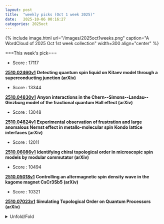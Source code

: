 ```yaml
---
layout: post
title:  "weekly picks (Oct 1 week 2025)"
date:   2025-10-06 00:16:27
categories: 2025oct
---
```


{% include image.html url="/images/2025oct1weeks.png" caption="A WordCloud of 2025 Oct 1st week collection" width=300 align="center" %}




===This week's pick===


* Score : 17117


**[2510.02460v1](https://arxiv.org/abs/2510.02460)** **Detecting quantum spin liquid on Kitaev model through a superconducting junction (arXiv)**



* Score : 13344

**[2510.04830v1](https://arxiv.org/abs/2510.04830)** **Anyon interactions in the Chern--Simons--Landau--Ginzburg model of the fractional quantum Hall effect (arXiv)**


* Score : 13048

**[2510.04824v1](https://arxiv.org/abs/2510.04824)** **Experimental observation of frustration and large anomalous Nernst effect in metallo-molecular spin Kondo lattice interfaces (arXiv)**

* Score : 12011

**[2510.06086v1](https://arxiv.org/abs/2510.06086)** **Identifying chiral topological order in microscopic spin models by modular commutator (arXiv)**


* Score : 10494

 **[2510.05018v1](https://arxiv.org/abs/2510.05018)** **Controlling an altermagnetic spin density wave in the kagome magnet CsCr3Sb5 (arXiv)**


* Score : 10321

**[2510.07023v1](https://arxiv.org/abs/2510.07023)** **Simulating Topological Order on Quantum Processors (arXiv)**

<details id="myDetails">
  <summary> Unfold/Fold </summary>
  {% capture markdowncontent %}



---
10/11

1. **[s42005-025-02310-y](https://www.nature.com/articles/s42005-025-02310-y)** Memory loss is contagious in open quantum systems (Communications Physics)

1. **[s42005-025-02311-x](https://www.nature.com/articles/s42005-025-02311-x)** Geometric frustration assisted kinetic ferromagnetism in doped Mott insulators (Communications Physics)

1. **[s41563-025-02399-0](https://www.nature.com/articles/s41563-025-02399-0)** Publisher Correction: Bose–Einstein condensation of a two-magnon bound state in a spin-1 triangular lattice (Nature Materials)

1. **[s41563-025-02394-5](https://www.nature.com/articles/s41563-025-02394-5)** Author Correction: Superconductivity and normal-state transport in compressively strained La<sub>2</sub>PrNi<sub>2</sub>O<sub>7</sub> thin films (Nature Materials)

1. **[s41563-025-02363-y](https://www.nature.com/articles/s41563-025-02363-y)** Giant photoconductance at infinite-layer nickelate/SrTiO<sub>3</sub> interfaces via an optically induced high-mobility electron gas (Nature Materials)

1. **[s41563-025-02364-x](https://www.nature.com/articles/s41563-025-02364-x)** Multiple freezing–melting pathways of high-density ice through ice XXI phase at room temperature (Nature Materials)


1. **[31wk-5yqp](http://link.aps.org/doi/10.1103/31wk-5yqp)** Coupling between a Si/SiGe Resonant Exchange Qubit and a High-Impedance Microwave Resonator (PRL)

1. **[h6j7-cgwz](http://link.aps.org/doi/10.1103/h6j7-cgwz)** Topological protection breakdown: A route to frustrated ferroelectricity (PRR)

1. **[nxhw-7nf6](http://link.aps.org/doi/10.1103/nxhw-7nf6)** Phase-dependent quantum optical coherence tomography (PRR)

1. **[4rkj-z4qp](http://link.aps.org/doi/10.1103/4rkj-z4qp)** Sub-recoil transverse momentum width in a cold ytterbium atomic beam (PRRL)







---
10/10




1. **[2025 Physics Nobel](https://www.science.org/content/article/physics-nobel-awarded-macro-demonstration-quantum-effects?utm_source=sfmc&utm_medium=email&utm_content=alert&utm_campaign=SCIeToc&et_rid=34809302&et_cid=5756359)** Quantum effects in electrical circuits honored with Physics Nobel (Science)




1. **[science.aeb8208](https://www.science.org/doi/10.1126/science.aeb8208)** A light switch for a hidden order (Science)


1. **[science.adz5230](https://www.science.org/doi/10.1126/science.adz5230)** Photo-induced nonvolatile rewritable ferroaxial switching (Science)

1. **[science.adt9678](https://www.science.org/doi/10.1126/science.adt9678)** Anion sublattice design enables superionic conductivity in crystalline oxyhalides (Science)


1. **[s41567-025-03014-4](https://www.nature.com/articles/s41567-025-03014-4)** Strings and topological defects govern ordering kinetics in endothelial cell layers (Nature Physics)



1. **[s41598-025-20842-9](https://www.nature.com/articles/s41598-025-20842-9)** Magnetic tunnel junction made of abundant materials for memory and dynamic applications (Scientific Reports)








1. **[4vy2-8cnk](http://link.aps.org/doi/10.1103/4vy2-8cnk)** Exact Overlaps for All Integrable Matrix Product States of Rational Spin Chains (PRL)

1. **[g94p-7421](http://link.aps.org/doi/10.1103/g94p-7421)** Accelerating Quantum Relaxation via Temporary Reset: A Mpemba-Inspired Approach (PRL)

1. **[cqjw-kl8s](http://link.aps.org/doi/10.1103/cqjw-kl8s)** In the Shadow of the Hadamard Test: Using the Garbage State for Good and Further Modifications (PRL)

1. **[vzhk-cdc3](http://link.aps.org/doi/10.1103/vzhk-cdc3)** Universality of Stationary Entanglement in an Optomechanical System Driven by Non-Markovian Noise and Squeezed Light (PRL)

1. **[d8z6-x7pv](http://link.aps.org/doi/10.1103/d8z6-x7pv)** Parametric Drive of a Double Quantum Dot in a Cavity (PRL)

1. **[mldt-d59t](http://link.aps.org/doi/10.1103/mldt-d59t)** Disorder-Induced Strongly Correlated Photons in Waveguide QED (PRL)

1. **[ys1r-nns3](http://link.aps.org/doi/10.1103/ys1r-nns3)** Terahertz Surface Wave Compression for Low-Energy Electron Diffraction and Imaging (PRL)

1. **[gxdc-py56](http://link.aps.org/doi/10.1103/gxdc-py56)** Frustrated Frustration of Arrays with Four-Terminal Nb-Pt-Nb Josephson Junctions (PRL)

1. **[jysr-2dk1](http://link.aps.org/doi/10.1103/jysr-2dk1)** Uniaxial-Pressure Control of Excitonic Fluctuations and Monoclinic Distortions in Ta2NiSe5 (PRL)

1. **[vwd1-7r11](http://link.aps.org/doi/10.1103/vwd1-7r11)** Probing Nonlinear Spin Dynamics in Canted Easy-Plane Antiferromagnets Using Spin-Rectification Effects (PRL)

1. **[pywx-vxfh](http://link.aps.org/doi/10.1103/pywx-vxfh)** Possible Observation of Quadrupole Waves in Spin Nematics (PRL)

1. **[ycst-x8d5](http://link.aps.org/doi/10.1103/ycst-x8d5)** Comment on “Shell-Shaped Quantum Droplet in a Three-Component Ultracold Bose Gas” (PRL)

1. **[rkyy-m7hc](http://link.aps.org/doi/10.1103/rkyy-m7hc)** Erratum: Thermally Bianisotropic Metamaterials Induced by Spatial Asymmetry [Phys. Rev. Lett. <b>135</b>, 116303 (2025)] (PRL)

1. **[Physics.18.s128](http://link.aps.org/doi/10.1103/Physics.18.s128)** Twisted Bilayers Are Hard to Pin Down (Physics)







1. **[2510.07373v1](https://arxiv.org/abs/2510.07373)** Learning to predict superconductivity (arXiv)

1. **[2510.07383v1](https://arxiv.org/abs/2510.07383)** Emergent spacetime supersymmetry at 2D fractionalized quantum criticality (arXiv)

1. **[2510.07398v1](https://arxiv.org/abs/2510.07398)** Measuring intrinsic relaxation rates in superconductors using nonlinear response (arXiv)

1. **[2510.07410v1](https://arxiv.org/abs/2510.07410)** Superfluidity in Fermi systems within the framework of Density Functional Theory (arXiv)

1. **[2510.07412v1](https://arxiv.org/abs/2510.07412)** From two dimensions to wire networks in a dice-lattice Josephson array (arXiv)

1. **[2510.07461v1](https://arxiv.org/abs/2510.07461)** Quantum Filtering of Hydrogen Isotopes through Graphene (arXiv)

1. **[2510.07506v1](https://arxiv.org/abs/2510.07506)** Efficiency of the superconducting diode effect of pair-density-wave states in two-dimensional d-wave altermagnets (arXiv)

1. **[2510.07574v1](https://arxiv.org/abs/2510.07574)** Nonreciprocal Spin-Wave Dynamics in Crescent-Shaped Ferromagnetic Nanowires (arXiv)

1. **[2510.07640v1](https://arxiv.org/abs/2510.07640)** Low-Temperature Skyrmions and Spiral Reorientation Processes in Chiral Magnets with Cubic Anisotropy: Guidelines for Bridging Theory and Experiment (arXiv)

1. **[2510.07679v1](https://arxiv.org/abs/2510.07679)** Superconducting meander-line surface coil for NMR spectroscopy of nanoscale thin films (arXiv)

1. **[2510.07704v1](https://arxiv.org/abs/2510.07704)** Surface band-selective moire effect induces flat band in mixed-dimensional heterostructures (arXiv)

1. **[2510.07795v1](https://arxiv.org/abs/2510.07795)** Chiral Edge Excitations of Fractional Chern Insulators (arXiv)

1. **[2510.07826v1](https://arxiv.org/abs/2510.07826)** Phase-controlled quantum transport signatures in a quantum dot-Majorana hybrid ring system (arXiv)

1. **[2510.07831v1](https://arxiv.org/abs/2510.07831)** Three-Dimensional Electrostatic and Quantum-Confinement Modeling of Silicon Nanowire Double Quantum Dots (arXiv)

1. **[2510.07893v1](https://arxiv.org/abs/2510.07893)** On the decoherence of Majorana zero modes mediated by gapless fermions (arXiv)

1. **[2510.07916v1](https://arxiv.org/abs/2510.07916)** Topological Magnon-Plasmon Hybrids (arXiv)

1. **[2510.07970v1](https://arxiv.org/abs/2510.07970)** Atomically resolved electron reflectivity at a metal/semiconductor interface (arXiv)

1. **[2510.07973v1](https://arxiv.org/abs/2510.07973)** Magnetic-Field Control of Tomonaga-Luttinger Liquids in Ta2Pd3Te5 Edge States (arXiv)

1. **[2510.08014v1](https://arxiv.org/abs/2510.08014)** Gate Voltage Tunable Second Harmonic Generation in Mono- and Bi-layer Black Phosphene (arXiv)

1. **[2510.08063v1](https://arxiv.org/abs/2510.08063)** Far-field radiation of bulk, edge and corner eigenmodes from a finite 2D Su-Schrieffer-Heeger plasmonic lattice (arXiv)

1. **[2510.08064v1](https://arxiv.org/abs/2510.08064)** Surface-Localized Magnetic Order in RuO2 Thin Films Revealed by Low-Energy Muon Probes (arXiv)

1. **[2510.08110v1](https://arxiv.org/abs/2510.08110)** Unveiling Intrinsic Triplet Superconductivity in Noncentrosymmetric NbRe through Inverse Spin-Valve Effects (arXiv)

1. **[2510.08171v1](https://arxiv.org/abs/2510.08171)** Odd-frequency Pairing in Josephson Junctions Coupled by Magnetic Textures (arXiv)

1. **[2510.08194v1](https://arxiv.org/abs/2510.08194)** Electronic structures and superconductivity in Nd-doped La3Ni2O7 (arXiv)

1. **[2510.08220v1](https://arxiv.org/abs/2510.08220)** Dominant scattering mechanisms and mobility peak in cryogenic 2D electron transport in Silicon (110) confinement by high-k oxides (arXiv)

1. **[2510.08289v1](https://arxiv.org/abs/2510.08289)** Modified Monte Carlo method with the heat bath algorithm for a model cuprate (arXiv)

1. **[2510.08334v1](https://arxiv.org/abs/2510.08334)** Topological surface magnon-polariton in an insulating canted antiferromagnet (arXiv)

1. **[2510.08490v1](https://arxiv.org/abs/2510.08490)** Fractional quantum Hall states under density decoherence (arXiv)

1. **[2510.08557v1](https://arxiv.org/abs/2510.08557)** Classical to Quantum Diffusive Transport in Atomically Thin Semiconductors Capped with High-k Dielectric (arXiv)

1. **[2510.07381v1](https://arxiv.org/abs/2510.07381)** Strong interlayer coupling and chiral flat-band cascades in twisted bilayer gratings (arXiv)

1. **[2510.07385v1](https://arxiv.org/abs/2510.07385)** Quantum Resources in Non-Abelian Lattice Gauge Theories: Nonstabilizerness, Multipartite Entanglement, and Fermionic Non-Gaussianity (arXiv)

1. **[2510.07408v1](https://arxiv.org/abs/2510.07408)** TASI Lectures On Topological Field Theories And Differential Cohomology (arXiv)

1. **[2510.07465v1](https://arxiv.org/abs/2510.07465)** Ultrathin bismuth-yttrium iron garnet films with tunable and compensated magnetic anisotropy (arXiv)

1. **[2510.07717v1](https://arxiv.org/abs/2510.07717)** Probing Phase Diagrams of Ordered Two-Dimensional Ice (arXiv)

1. **[2510.07947v1](https://arxiv.org/abs/2510.07947)** Higher-order epitaxy: A pathway to suppressing structural instability and emergent superconductivity (arXiv)

1. **[2510.08499v1](https://arxiv.org/abs/2510.08499)** Quantum Probe Tomography (arXiv)











---
10/09

1. **[s41467-025-64000-1](https://www.nature.com/articles/s41467-025-64000-1)** Supramolecular networks with high shear stiffening enabled by metal ion-mediated hydrogen bonding enhancement strategy (Nature Communications)

1. **[s42005-025-02305-9](https://www.nature.com/articles/s42005-025-02305-9)** Accurate quantum-centric simulations of intermolecular interactions (Communications Physics)

1. **[s41563-025-02359-8](https://www.nature.com/articles/s41563-025-02359-8)** Relativistic Mott transition in twisted WSe<sub>2</sub> tetralayers (Nature Materials)

1. **[s41586-025-09578-8](https://www.nature.com/articles/s41586-025-09578-8)** Quantum-amplified global-phase spectroscopy on an optical clock transition (Nature)

1. **[d41586-025-03235-w](https://www.nature.com/articles/d41586-025-03235-w)** A quantum boost for ultra-precise clocks (Nature)





1. **[1csn-x1cx](http://link.aps.org/doi/10.1103/1csn-x1cx)** Role of Coherence for Quantum Computational Advantage (PRL)

1. **[jvbn-p38d](http://link.aps.org/doi/10.1103/jvbn-p38d)** Towards a Scalable Linear-Cavity Enhanced Warm-Vapor Photonic Quantum Memory (PRL)




1. **[rx8p-st39](http://link.aps.org/doi/10.1103/rx8p-st39)** Droplets Wicking in Thin Materials Exhibit Universal Drying Dynamics (PRL)

1. **[xbm4-37cf](http://link.aps.org/doi/10.1103/xbm4-37cf)** Voltage-Tuned Anomalous-Metal to Metal Transition in Hybrid Josephson Junction Arrays (PRL)

1. **[t6nt-qzws](http://link.aps.org/doi/10.1103/t6nt-qzws)** Quantum Response Theory and Momentum-Space Gravity (PRL)

1. **[hwpr-628r](http://link.aps.org/doi/10.1103/hwpr-628r)** Perturbed Nonlinear Evolution of Optical Soliton Gases: Growth and Decay in Integrable Turbulence (PRL)

1. **[bjq4-xnsy](http://link.aps.org/doi/10.1103/bjq4-xnsy)** Bridging-Induced Phase Separation and Loop Extrusion Drive Noise in Chromatin Transcription (PRL)



1. **[2510.06313v1](https://arxiv.org/abs/2510.06313)** Superconductivity of Incoherent Electrons near the Relativistic Mott Transition in Twisted Dirac Materials (arXiv)

1. **[2510.06435v1](https://arxiv.org/abs/2510.06435)** Hund's coupling assisted orbital-selective superconductivity in Ba1-xKxFe2As2 (arXiv)

1. **[2510.06438v1](https://arxiv.org/abs/2510.06438)** Many-Body Effects in a Molecular Quantum NAND Tree (arXiv)

1. **[2510.06443v1](https://arxiv.org/abs/2510.06443)** Phonon Hall Viscosity and the Intrinsic Thermal Hall Effect of alpha-RuCl3 (arXiv)

1. **[2510.06451v1](https://arxiv.org/abs/2510.06451)** Kekule Superconductivity in Twisted Magic Angle Bilayer Graphene (arXiv)

1. **[2510.06555v1](https://arxiv.org/abs/2510.06555)** Twisted locality-preserving automorphisms, anomaly index, and generalized Lieb-Schultz-Mattis theorems with anti-unitary symmetries (arXiv)

1. **[2510.06570v1](https://arxiv.org/abs/2510.06570)** Topological Hall Effect in PrSb2 (arXiv)

1. **[2510.06580v1](https://arxiv.org/abs/2510.06580)** Nonlinear Optical Response in Pseudo-Hermitian Systems at Steady State (arXiv)

1. **[2510.06591v1](https://arxiv.org/abs/2510.06591)** Interband optical conductivity in two-dimensional semi-Dirac bands tilting along the quadratic dispersion (arXiv)

1. **[2510.06618v1](https://arxiv.org/abs/2510.06618)** Intrinsic ultrafast edge photocurrent dynamics in WTe2 driven by broken crystal symmetry (arXiv)

1. **[2510.06682v1](https://arxiv.org/abs/2510.06682)** Berezinskii-Kosterlitz-Thouless quantum transition in 2 dimensions (arXiv)

1. **[2510.06862v1](https://arxiv.org/abs/2510.06862)** Signatures of broken symmetries in the excitations of a periodic 2DEG coupled to a cylindrical photon cavity (arXiv)

1. **[2510.06894v1](https://arxiv.org/abs/2510.06894)** Field-Induced SIT in Disordered 2D Electron systems: The case of amorphous Indium-Oxide thin films (arXiv)

1. **[2510.07001v1](https://arxiv.org/abs/2510.07001)** Magnetic-Field-Induced Geometric Response of Mean-Field Projectors: Streda Formula and Orbital Magnetization (arXiv)

1. **[2510.07020v1](https://arxiv.org/abs/2510.07020)** Thermal gradient-driven skyrmion dynamics with near-zero skyrmion Hall angle (arXiv)


1. **[2510.07214v1](https://arxiv.org/abs/2510.07214)** Topology of the generalized Brillouin zone of one-dimensional models (arXiv)

1. **[2510.07229v1](https://arxiv.org/abs/2510.07229)** Electrical and thermal magnetotransport and the Wiedemann-Franz law in semimetals with electron-electron scattering (arXiv)

1. **[2510.07279v1](https://arxiv.org/abs/2510.07279)** Tangent space Krylov computation of real-frequency spectral functions: Influence of density-assisted hopping on 2D Mott physics (arXiv)

1. **[2510.06338v1](https://arxiv.org/abs/2510.06338)** Beyond the non-Hermitian skin effect: scaling-controlled topology from Exceptional-Bound Bands (arXiv)

1. **[2510.06808v1](https://arxiv.org/abs/2510.06808)** Ground state magnetic structure of Mn3Sn (arXiv)

1. **[2510.07125v1](https://arxiv.org/abs/2510.07125)** Preparation of initial states with open and periodic boundary conditions on quantum devices using matrix product states (arXiv)

1. **[2510.07139v1](https://arxiv.org/abs/2510.07139)** Entangling remote qubits through a two-mode squeezed reservoir (arXiv)




---
10/08



 1. **[2510.05209v1](https://arxiv.org/abs/2510.05209)** Vestigial d-wave charge-4e Superconductivity from Bidirectional Pair Density Waves (arXiv)

1. **[2510.05224v1](https://arxiv.org/abs/2510.05224)** Superfluid weight in disordered flat-band superconductors as a competition between localization functionals (arXiv)

1. **[2510.05226v1](https://arxiv.org/abs/2510.05226)** Spin-spiral instability of the Nagaoka ferromagnet in the crossover between square and triangular lattices (arXiv)

1. **[2510.05227v1](https://arxiv.org/abs/2510.05227)** TeMFpy: a Python library for converting fermionic mean-field states into tensor networks (arXiv)

1. **[2510.05230v1](https://arxiv.org/abs/2510.05230)** Boundary criticality in two-dimensional correlated topological superconductors (arXiv)

1. **[2510.05234v1](https://arxiv.org/abs/2510.05234)** Emergence of nematic loop-current bond order in vanadium Kagome metals (arXiv)

1. **[2510.05242v1](https://arxiv.org/abs/2510.05242)** Variational and field-theoretical approach to exciton-exciton interactions and biexcitons in semiconductors (arXiv)

1. **[2510.05250v1](https://arxiv.org/abs/2510.05250)** Semiconductor Meta-Graphene and Valleytronics (arXiv)

1. **[2510.05265v1](https://arxiv.org/abs/2510.05265)** Topological Protection in a Landau Flat Band at nu=7/11, a Candidate Filling Factor for Unconventional Correlations (arXiv)

1. **[2510.05301v1](https://arxiv.org/abs/2510.05301)** Switchable spin-photon coupling with hole spins in single-quantum dots (arXiv)

1. **[2510.05348v1](https://arxiv.org/abs/2510.05348)** Dynamics of quantum measurement via electron transport in quantum dot systems: many-particle wavefunction approach (arXiv)

1. **[2510.05349v1](https://arxiv.org/abs/2510.05349)** Investigation of the Effect of Thermal-Induced Atomic Motion on the Conductance of Copper Thin Films (arXiv)

1. **[2510.05401v1](https://arxiv.org/abs/2510.05401)** Quantum oscillations and anisotropic magnetoresistance in the quasi-two-dimensional Dirac nodal line superconductor YbSb2 (arXiv)

1. **[2510.05473v1](https://arxiv.org/abs/2510.05473)** Cryogenic growth of aluminum: structural morphology, optical properties, superconductivity and microwave dielectric loss (arXiv)

1. **[2510.05543v1](https://arxiv.org/abs/2510.05543)** Probing orbital currents through inverse orbital Hall and Rashba effects (arXiv)

1. **[2510.05618v1](https://arxiv.org/abs/2510.05618)** Engineering Magnetic States and Magnetoresistance in Bisegmented Co-Ni Jellyfish Nanowires via Interplay of Shape and Magnetocrystalline Anisotropies (arXiv)

1. **[2510.05653v1](https://arxiv.org/abs/2510.05653)** Valley-dependent topological interface states in biased armchair nanoribbons in gapless graphene (arXiv)

1. **[2510.05655v1](https://arxiv.org/abs/2510.05655)** Liquid-gas analog multicriticality in a frustrated Ising bilayer (arXiv)

1. **[2510.05730v1](https://arxiv.org/abs/2510.05730)** Signatures of superconducting Higgs mode in irradiated Josephson junctions (arXiv)

1. **[2510.05772v1](https://arxiv.org/abs/2510.05772)** Giant and robust Josephson diode effect in multiband topological nanowires (arXiv)

1. **[2510.05866v1](https://arxiv.org/abs/2510.05866)** Measurement of the Quantum Capacitance Between Two Metallic Electrodes (arXiv)

1. **[2510.05908v1](https://arxiv.org/abs/2510.05908)** Hidden phonon-assisted charge density wave transition in BaFe2Al9 revealed by ultrafast optical spectroscopy (arXiv)

1. **[2510.05910v1](https://arxiv.org/abs/2510.05910)** Superconducting Nanowire Single Photon Detectors based on NbRe nitride ultrafilms (arXiv)

1. **[2510.05974v1](https://arxiv.org/abs/2510.05974)** Metastability of the Topological Magnetic Orders in the Chiral Antiferromagnet EuPtSi (arXiv)

1. **[2510.05988v1](https://arxiv.org/abs/2510.05988)** Commensurate-incommensurate Mott transition without magnetic field: emergence of nematic Luttinger liquid in XXZ chain (arXiv)


1. **[2510.06109v1](https://arxiv.org/abs/2510.06109)** Phase-induced switching of ferromagnetic insulators in Josephson spin valves (arXiv)

1. **[2510.06168v1](https://arxiv.org/abs/2510.06168)** Frieze charge-stripes in a correlated kagome superconductor CsCr_3Sb_5 (arXiv)

1. **[2510.05346v1](https://arxiv.org/abs/2510.05346)** Exact Quench Dynamics from Thermal Pure Quantum States (arXiv)

1. **[2510.05502v1](https://arxiv.org/abs/2510.05502)** Full counting statistics of electron-photon hybrid systems: Joint statistics and fluctuation symmetry (arXiv)

1. **[2510.05853v1](https://arxiv.org/abs/2510.05853)** Hayden--Preskill Model via Local Quenches (arXiv)

1. **[2510.05897v1](https://arxiv.org/abs/2510.05897)** Hybrid quantum-classical analog simulation of two-dimensional Fermi-Hubbard models with neutral atoms (arXiv)

1. **[2510.06004v1](https://arxiv.org/abs/2510.06004)** Magnon-Magnon Interaction Induced by Dynamic Coupling in a Hybrid Magnonic Crystal (arXiv)

1. **[2510.06027v1](https://arxiv.org/abs/2510.06027)** Fermionic versus Spin Baths in non-Interacting Transport Models (arXiv)

1. **[2510.06076v1](https://arxiv.org/abs/2510.06076)** Universal super-resolution framework for imaging of quantum dots (arXiv)

1. **[2510.06144v1](https://arxiv.org/abs/2510.06144)** Connections between Richardson-Gaudin States, Perfect-Pairing, and Pair Coupled-Cluster Theory (arXiv)



---
10/07



1. **[7g55-lpff](http://link.aps.org/doi/10.1103/7g55-lpff)** Nonequilibrium Critical Scaling of a Squeezing Phase Transition (PRL)

1. **[38gb-h7wv](http://link.aps.org/doi/10.1103/38gb-h7wv)** Counting the Ground State Degeneracy by Evolution Methods (PRL)

1. **[7wrk-p6gl](http://link.aps.org/doi/10.1103/7wrk-p6gl)** Experimental Efficient Source-Independent Quantum Secret Sharing against Coherent Attacks (PRL)

1. **[48rk-sxfs](http://link.aps.org/doi/10.1103/48rk-sxfs)** Probing Dipolar Interactions between Rydberg Atoms and Ultracold Polar Molecules (PRL)

1. **[svsd-9mj3](http://link.aps.org/doi/10.1103/svsd-9mj3)** Series of Molecularlike Doubly Excited States of a Quasi-Three-Body Coulomb System (PRL)

1. **[v7gw-xy36](http://link.aps.org/doi/10.1103/v7gw-xy36)** Self-Bound Superfluid Membranes and Monolayer Crystals of Ultracold Polar Molecules (PRL)

1. **[y14n-44h3](http://link.aps.org/doi/10.1103/y14n-44h3)** Multiplexed Scanning Microscopy with Dual-Qubit Spin Sensors (PRL)

1. **[22l6-jmw7](http://link.aps.org/doi/10.1103/22l6-jmw7)** Resolving Elementary Steps of Vapor-Phase Dealloying via <i>In Situ</i> Transmission Electron Microscopy (PRL)

1. **[fv52-pd3h](http://link.aps.org/doi/10.1103/fv52-pd3h)** Electronic Correlations in Rhombohedral Graphene at Atomic Scale (PRL)

1. **[ms3x-pjsk](http://link.aps.org/doi/10.1103/ms3x-pjsk)** Quantum Oscillations in the Heat Capacity of Kondo Insulator YbB12 (PRL)

1. **[gspf-b9n2](http://link.aps.org/doi/10.1103/gspf-b9n2)** Strongly Inhomogeneous Spin Dynamics Induced by Ultrashort Laser Pulses with a Gradient Intensity Profile (PRL)

1. **[zbbr-5mgv](http://link.aps.org/doi/10.1103/zbbr-5mgv)** Twist Engineering of Anisotropic Excitonic and Optical Properties of a Two-Dimensional Magnetic Semiconductor (PRL)

1. **[lj4r-dcb7](http://link.aps.org/doi/10.1103/lj4r-dcb7)** Nearly Temperature-Independent Gate-Electric-Field-Driven Lateral Migration of Electrons in Si3N4 Charge Trap Layer of Flash Memory Devices (PRL)

1. **[m3dy-53yc](http://link.aps.org/doi/10.1103/m3dy-53yc)** Motility-Induced Crystallization and Rotating Crystallites (PRL)



1. **[2510.03322v1](https://arxiv.org/abs/2510.03322)** Proper Theory of Magnon Orbital Angular Momentum (arXiv)

1. **[2510.03347v1](https://arxiv.org/abs/2510.03347)** Electron-beam-induced Contactless Manipulation of Interlayer Twist in van der Waals Heterostructures (arXiv)

1. **[2510.03406v1](https://arxiv.org/abs/2510.03406)** Spin-orbit coupling and the Edelstein effect at conducting ferroelectric domain walls (arXiv)

1. **[2510.03575v1](https://arxiv.org/abs/2510.03575)** High-spin magnetic ground states of neutral dopant clusters in semiconductors (arXiv)

1. **[2510.03736v1](https://arxiv.org/abs/2510.03736)** Anomalous Fraunhofer patterns in Cd3As2 Josephson Junctions (arXiv)

1. **[2510.03756v1](https://arxiv.org/abs/2510.03756)** Insulating transport in anisotropic metals: breakdown of Drude transport and the puzzling c-axis resistivity of Sr2RuO4 and other layered oxides (arXiv)

1. **[2510.03841v1](https://arxiv.org/abs/2510.03841)** Quantized Piezospintronic Effect in Moire Systems (arXiv)

1. **[2510.03889v1](https://arxiv.org/abs/2510.03889)** Lattice Translation Modulated Symmetries and TFTs (arXiv)

1. **[2510.03967v1](https://arxiv.org/abs/2510.03967)** Higher-form entanglement asymmetry and topological order (arXiv)

1. **[2510.03981v1](https://arxiv.org/abs/2510.03981)** Coupling a ^{73Ge nuclear spin to an electrostatically defined quantum dot (arXiv)

1. **[2510.03983v1](https://arxiv.org/abs/2510.03983)** Fractional quantum Hall state at nu = 1/2 with energy gap up to 6 K, and possible transition from one- to two-component state (arXiv)

1. **[2510.03985v1](https://arxiv.org/abs/2510.03985)** Effective linear response in non-equilibrium anyonic systems (arXiv)

1. **[2510.04121v1](https://arxiv.org/abs/2510.04121)** Quantum Linear Magnetoresistance: A Modern Perspective (arXiv)

1. **[2510.04132v1](https://arxiv.org/abs/2510.04132)** Ground state and excitations of quasiperiodic 1D narrow-band moire systems: a mean field approach (arXiv)

1. **[2510.04149v1](https://arxiv.org/abs/2510.04149)** More bridging ligands activate direct exchange: the case of anisotropic Kitaev effective magnetic interactions (arXiv)

1. **[2510.04224v1](https://arxiv.org/abs/2510.04224)** Variation Monte Carlo Study on the bilayer t-J_\parallel-J_\perp model for La3Ni2O7 (arXiv)

1. **[2510.04266v1](https://arxiv.org/abs/2510.04266)** Optical conductivity and band gap in the double-Weyl candidate SrSi2 at ambient pressure (arXiv)

1. **[2510.04279v1](https://arxiv.org/abs/2510.04279)** Classification of Weyl point trajectories in multi-terminal Josephson junctions (arXiv)

1. **[2510.04287v1](https://arxiv.org/abs/2510.04287)** Novel family of near-room-temperature compensated itinerant pyrochlore ferrimagnets, R{In}}{Co4 (R= Dy-Tm) (arXiv)

1. **[2510.04326v1](https://arxiv.org/abs/2510.04326)** Integrable Floquet Time Crystals in One Dimension (arXiv)

1. **[2510.04330v1](https://arxiv.org/abs/2510.04330)** Spin-wave propagation at low temperatures in YIG thin films on YSGG substrates (arXiv)

1. **[2510.04344v1](https://arxiv.org/abs/2510.04344)** Defects in hexagonal boron nitride for quantum technologies (arXiv)

1. **[2510.04431v1](https://arxiv.org/abs/2510.04431)** Systematic evolution of superconducting pairing strength and Seebeck coefficients in correlated infinite-layer La1-xSrxNiO2 (arXiv)

1. **[2510.04657v1](https://arxiv.org/abs/2510.04657)** Pronounced orbital-selective electron-electron correlation and electron-phonon coupling in V2Se2O (arXiv)

1. **[2510.04679v1](https://arxiv.org/abs/2510.04679)** Non-resonant spin injection of exciton-polaritons with halide perovskites at room temperature (arXiv)

1. **[2510.04699v1](https://arxiv.org/abs/2510.04699)** Stability of graphene hyperbolic pseudospheres under harsh conditions (arXiv)

1. **[2510.04700v1](https://arxiv.org/abs/2510.04700)** Repulsive-Interaction-Driven Topological Superconductivity in a Landau Level Coupled to an s-Wave Superconductor (arXiv)

1. **[2510.04756v1](https://arxiv.org/abs/2510.04756)** Finite temperature dopant-induced spin reorganization explored via tensor networks in the two-dimensional t-J model (arXiv)

1. **[2510.04793v1](https://arxiv.org/abs/2510.04793)** Refined spin Hamiltonian on the Cairo pentagonal lattice of Bi2Fe4O9 (arXiv)

1. **[2510.04804v1](https://arxiv.org/abs/2510.04804)** Systematic cRPA study of two-dimensional MA2Z4 materials: From unconventional screening to correlation-driven instabilities (arXiv)



1. **[2510.04845v1](https://arxiv.org/abs/2510.04845)** Magnetic Moment Fragmentation in an All-in-All-out Pyrochlore Nd2Sn2O7 (arXiv)

1. **[2510.04907v1](https://arxiv.org/abs/2510.04907)** Variational optimization of projected entangled-pair states on the triangular lattice (arXiv)

1. **[2510.04925v1](https://arxiv.org/abs/2510.04925)** The two conduction bands of monolayer CrSBr on Au (arXiv)

1. **[2510.04959v1](https://arxiv.org/abs/2510.04959)** Fermionic influence superoperator for transport through Majorana zero modes (arXiv)


1. **[2510.05019v1](https://arxiv.org/abs/2510.05019)** Emergent Electronic Flat Bands Through Dislocation Defect Phase Patterning: Effective One-Dimensional Model (arXiv)

1. **[2510.05088v1](https://arxiv.org/abs/2510.05088)** Casimir Stabilization of Fluctuating Electronic Nematic Order (arXiv)

1. **[2510.03530v1](https://arxiv.org/abs/2510.03530)** Bloch Oscillations and Landau-Zener Transitions in Flat-Band Lattices with Quadratic and Linear Band Touchings (arXiv)

1. **[2510.03977v1](https://arxiv.org/abs/2510.03977)** A van der Waals material exhibiting room temperature broken inversion symmetry with ferroelectricity (arXiv)

1. **[2510.04062v1](https://arxiv.org/abs/2510.04062)** Approaching the scaling limit of transport through lattices with dephasing (arXiv)

1. **[2510.04148v1](https://arxiv.org/abs/2510.04148)** Right-eigenstate-based approach to non-Hermitian superfluidity with two-body loss (arXiv)

1. **[2510.04164v1](https://arxiv.org/abs/2510.04164)** Clifford Circuits Augmented Grassmann Matrix Product States (arXiv)

1. **[2510.04361v1](https://arxiv.org/abs/2510.04361)** Spatially focused magnetic hyperthermia: comparison of MRSh and sLLG equations (arXiv)

1. **[2510.04381v1](https://arxiv.org/abs/2510.04381)** On the Origin of Carrier Loss in Mg-Doped N-Polar GaN (arXiv)

1. **[2510.04453v1](https://arxiv.org/abs/2510.04453)** Lovasz Meets Lieb-Schultz-Mattis: Complexity in Approximate Quantum Error Correction (arXiv)

1. **[2510.04518v1](https://arxiv.org/abs/2510.04518)** Continuum Model of Isospectrally Patterned Lattices (arXiv)

1. **[2510.04752v1](https://arxiv.org/abs/2510.04752)** Correlative Analysis of Iron-Driven Structural, Optical, and Magnetic Properties in Natural Biotite Crystals (arXiv)

1. **[2510.04795v1](https://arxiv.org/abs/2510.04795)** Mixed-precision ab initio tensor network state methods adapted for NVIDIA Blackwell technology via emulated FP64 arithmetic (arXiv)

1. **[2510.04940v1](https://arxiv.org/abs/2510.04940)** Surface Acoustic Wave Gas Sensors: Innovations in Functional Materials, Sensing Dynamics, and Signal Analysis (arXiv)







---
10/06



1. **[s41467-025-63908-y](https://www.nature.com/articles/s41467-025-63908-y)** Late-stage direct double borylation of B/N-based multi-resonance framework enables high-performance ultra-narrowband deep-blue organic light-emitting diodes (Nature Communications)







1. **[2510.02413v1](https://arxiv.org/abs/2510.02413)** Unusual spin-triplet superconductivity in monolayer graphene (arXiv)

1. **[2510.02429v1](https://arxiv.org/abs/2510.02429)** Uncovering origins of heterogeneous superconductivity in La3Ni2O7 using quantum sensors (arXiv)

1. **[2510.02444v1](https://arxiv.org/abs/2510.02444)** Four Moire materials at One Magic Angle in Helical Quadrilayer Graphene (arXiv)


1. **[2510.02474v1](https://arxiv.org/abs/2510.02474)** Vestigial pairing from fluctuating magnetism and triplet superconductivity (arXiv)

1. **[2510.02521v1](https://arxiv.org/abs/2510.02521)** Symmetry in magnetoelectric electromagnetism and magnetoelectric meta-atoms (arXiv)

1. **[2510.02574v1](https://arxiv.org/abs/2510.02574)** A Physical Unclonable Function Based on Variations of Write Times in STT-MRAM due to Manufacturing Defects (arXiv)

1. **[2510.02593v2](https://arxiv.org/abs/2510.02593)** Spin-dependent orbital selectivity and partial Kondo-screening in magnetically ordered Hund's metal (arXiv)

1. **[2510.02644v1](https://arxiv.org/abs/2510.02644)** Ginzburg-Landau theory of spin pumping through an antiferromagnetic layer near the Neel temperature (arXiv)

1. **[2510.02661v1](https://arxiv.org/abs/2510.02661)** Classification of electromagnetic responses by quantum geometry (arXiv)

1. **[2510.02684v1](https://arxiv.org/abs/2510.02684)** Weak localization and antilocalization corrections to nonlinear transport: a semiclassical Boltzmann treatment (arXiv)

1. **[2510.02697v1](https://arxiv.org/abs/2510.02697)** Spectroscopic evidence of Kondo resonance in 3d van der Waals ferromagnets (arXiv)

1. **[2510.02777v1](https://arxiv.org/abs/2510.02777)** Magnetocaloric effect for the altermagnetic candidate MnTe (arXiv)

1. **[2510.02794v1](https://arxiv.org/abs/2510.02794)** Using Landau quantization to probe disorder in semiconductor heterostructures (arXiv)

1. **[2510.02923v1](https://arxiv.org/abs/2510.02923)** Highly-Linear Proximity-Based Bi-SQUID Operating above 4 K (arXiv)

1. **[2510.02935v1](https://arxiv.org/abs/2510.02935)** Dissipation properties of anomalous Hall effect: intrinsic vs. extrinsic magnetic materials (arXiv)

1. **[2510.03010v1](https://arxiv.org/abs/2510.03010)** Deconstruction of the anisotropic magnetic interactions from spin-entangled optical excitations in van der Waals antiferromagnets (arXiv)

1. **[2510.03018v1](https://arxiv.org/abs/2510.03018)** Modeling Quantum Geometry for Fractional Chern Insulators with unsupervised learning (arXiv)

1. **[2510.03099v2](https://arxiv.org/abs/2510.03099)** Polarization dependence of spin-electric transitions in molecular exchange qubits (arXiv)

1. **[2510.03125v1](https://arxiv.org/abs/2510.03125)** Spatial uniformity of g-tensor and spin-orbit interaction in germanium hole spin qubits (arXiv)

1. **[2510.03188v1](https://arxiv.org/abs/2510.03188)** Nonsymmorphic symmetry protected hourglass Dirac chain topology and conventional superconductivity in ZrIrGe (arXiv)

1. **[2510.02428v1](https://arxiv.org/abs/2510.02428)** Utility-Scale Quantum State Preparation: Classical Training using Pauli Path Simulation (arXiv)

1. **[2510.02451v1](https://arxiv.org/abs/2510.02451)** Slow-phonon control of spin Edelstein effect in Rashba d-wave altermagnets (arXiv)

1. **[2510.02452v1](https://arxiv.org/abs/2510.02452)** Spin polarization engineering in d-wave altermagnets (arXiv)

1. **[2510.03052v1](https://arxiv.org/abs/2510.03052)** Ultrafast dynamics of coherent exciton-polaritons in van der Waals semiconductor metasurfaces (arXiv)

1. **[2510.03054v1](https://arxiv.org/abs/2510.03054)** Electrically modulated light-emitting diodes driven by resonant and antiresonant tunneling between Cr2Ge2Te6 electrodes (arXiv)

1. **[2510.03113v1](https://arxiv.org/abs/2510.03113)** Bounds on Atomistic Disorder for Scalable Electron Shuttling (arXiv)








  {% endcapture %}
  {{ markdowncontent | markdownify }}
 </details>

<style>
  details {
    margin: 10px 0;
  }
  summary {
    cursor: pointer;
  }


</style>


<script>
  // Wait for the DOM to be fully loaded
  document.addEventListener('DOMContentLoaded', () => {
    const details = document.getElementById('myDetails');

    // Restore the state from localStorage
    if (localStorage.getItem('detailsOpen') === 'true') {
      details.setAttribute('open', '');
    }

    // Save the state when the details element is toggled
    details.addEventListener('toggle', () => {
      localStorage.setItem('detailsOpen', details.open);
    });
  });
</script>